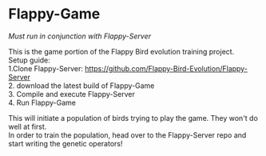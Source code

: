 # Flappy-Game
*Must run in conjunction with Flappy-Server*  
  
This is the game portion of the Flappy Bird evolution training project.  
Setup guide:  
1.Clone Flappy-Server: https://github.com/Flappy-Bird-Evolution/Flappy-Server  
2. download the latest build of Flappy-Game  
3. Compile and execute Flappy-Server  
4. Run Flappy-Game  
  
This will initiate a population of birds trying to play the game. They won't do well at first.  
In order to train the population, head over to the Flappy-Server repo and start writing the genetic operators!
